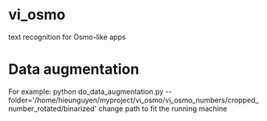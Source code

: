 # vi_osmo
text recognition for Osmo-like apps

# Data augmentation
For example: python do_data_augmentation.py --folder='/home/hieunguyen/myproject/vi_osmo/vi_osmo_numbers/cropped_number_rotated/binarized'
change path to fit the running machine
